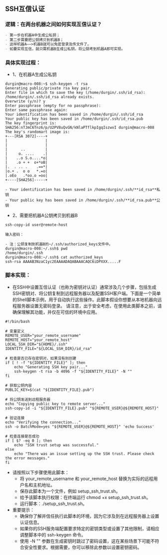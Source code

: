 ## SSH互信认证
### 逻辑：在两台机器之间如何实现互信认证？
```markdown
- 第一步在机器A中生成公私钥；
- 第二步需要把公钥拷贝到机器B；
- 这样机器A——>机器B就可以免密登录及传文件了。
- 如要实现互信，就只需机器B生成公私钥，将公钥考到机器A即可实现。
```
### 具体实现过程：
- 1、在机器A生成公私钥
```linux
durgin@macro-008:~$ ssh-keygen -t rsa
Generating public/private rsa key pair.
Enter file in which to save the key (/home/durgin/.ssh/id_rsa): 
/home/durgin/.ssh/id_rsa already exists.
Overwrite (y/n)? y
Enter passphrase (empty for no passphrase): 
Enter same passphrase again: 
Your identification has been saved in /home/durgin/.ssh/id_rsa
Your public key has been saved in /home/durgin/.ssh/id_rsa.pub
The key fingerprint is:
SHA256:nTJmC6Tnz6/p/U2PV8uQvGN/kNlaPTflkpIgqIszwvI durgin@macro-008
The key's randomart image is:
+---[RSA 3072]----+
|                 |
|                 |
|      ..         |
|     o. ....    .|
|    ..o S.o....*o|
|    .o + +  o+*oB|
|.  . .. .    .==*|
|o.+ .  o o   *.=o|
|.oEo   .*oo.o =oo|
+----[SHA256]-----+

```

    - Your identification has been saved in /home/durgin/.ssh/**id_rsa**私钥 
    - Your public key has been saved in /home/durgin/.ssh/**id_rsa.pub**公钥

- 2、需要把机器A公钥拷贝到机器B
```linux
ssh-copy-id user@remote-host

输入密码：

- 注：公钥复制到机器B的~/.ssh/authorized_keys文件中。
durgin@macro-008:~/.ssh$ pwd
/home/durgin/.ssh
durgin@macro-008:~/.ssh$ cat authorized_keys 
ssh-rsa AAAAB3NzaC1yc2EAAAADAQABAAACAQC6iDPXXX.....F
```

### 脚本实现：
- 在SSH中设置互信认证（也称为密钥对认证）通常涉及几个步骤，包括生成SSH密钥对、将公钥复制到远程服务器以及配置SSH客户端。下面是一个简单的Shell脚本示例，用于自动执行这些操作。此脚本假设你想要从本地机器向远程服务器设置无密码登录。
请注意，出于安全考虑，在使用此类脚本之前，请确保理解其功能，并仅在可信的环境中应用。
```shell
#!/bin/bash

# 变量定义
REMOTE_USER="your_remote_username"
REMOTE_HOST="your_remote_host"
LOCAL_SSH_DIR="${HOME}/.ssh"
IDENTITY_FILE="${LOCAL_SSH_DIR}/id_rsa"

# 检查是否已存在密钥对，如果没有则创建
if [ ! -f "${IDENTITY_FILE}" ]; then
    echo "Generating SSH key pair..."
    ssh-keygen -t rsa -b 4096 -f "${IDENTITY_FILE}" -N ""
fi

# 获取公钥内容
PUBLIC_KEY=$(cat "${IDENTITY_FILE}.pub")

# 将公钥发送到远程服务器
echo "Copying public key to remote server..."
ssh-copy-id -i "${IDENTITY_FILE}.pub" "${REMOTE_USER}@${REMOTE_HOST}"

# 验证连接
echo "Verifying the connection..."
ssh -o BatchMode=yes "${REMOTE_USER}@${REMOTE_HOST}" 'echo Success'

# 检查连接是否成功
if [ $? -eq 0 ]; then
    echo "SSH trust setup was successful."
else
    echo "There was an issue setting up the SSH trust. Please check the error messages."
fi
```
- 请按照以下步骤使用此脚本：
  - 将 your_remote_username 和 your_remote_host 替换为实际的远程用户名和主机地址。
  - 保存此脚本为一个文件，例如 setup_ssh_trust.sh。
  - 给予该脚本执行权限：在终端运行 chmod +x setup_ssh_trust.sh。 
  - 运行脚本：./setup_ssh_trust.sh。
- 重要提示： 
  - 确保你了解并信任执行此脚本的环境，因为它涉及到在远程服务器上设置认证信息。 
  - 如果你的SSH服务端配置要求特定的密钥类型或设置了其他限制，请相应调整脚本中的 ssh-keygen 命令。 
  - 使用 -N "" 参数在生成密钥时跳过了密码设置，这在某些场景下可能不符合安全性要求。根据需要，你可以移除此参数以设置密钥密码。